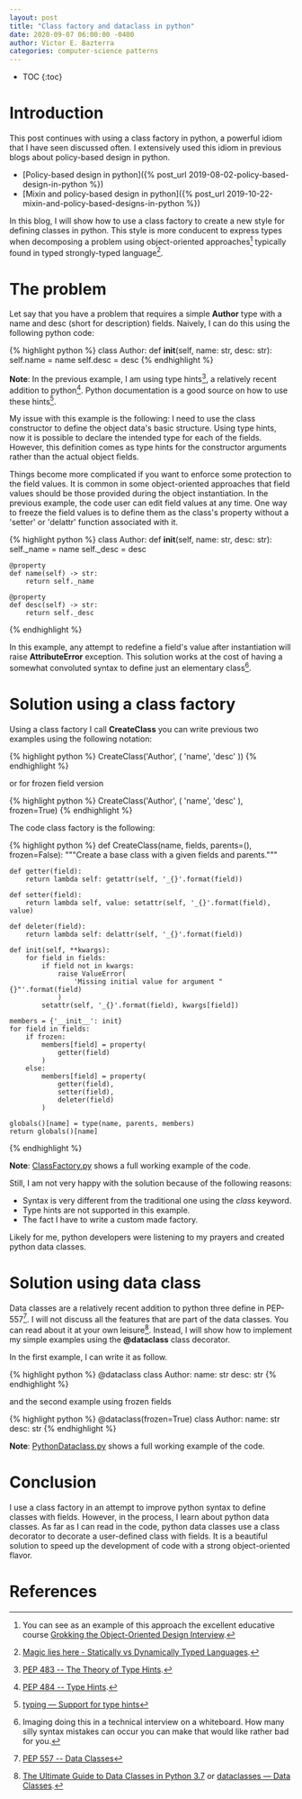 ```yaml
---
layout: post
title: "Class factory and dataclass in python"
date: 2020-09-07 06:00:00 -0400
author: Victor E. Bazterra
categories: computer-science patterns
---
```


* TOC
{:toc}

# Introduction

This post continues with using a class factory in python, a powerful idiom that I have seen discussed often. I extensively used this idiom in previous blogs about policy-based design in python.

* [Policy-based design in python]({% post_url 2019-08-02-policy-based-design-in-python %})
* [Mixin and policy-based design in python]({% post_url 2019-10-22-mixin-and-policy-based-designs-in-python %})

In this blog, I will show how to use a class factory to create a new style for defining classes in python. This style is more conducent to express types when decomposing a problem using object-oriented approaches[^1] typically found in typed strongly-typed language[^2].

# The problem

Let say that you have a problem that requires a simple **Author** type with a name and desc (short for description) fields. Naively, I can do this using the following python code:

{% highlight python %}
class Author:
    def __init__(self, name: str, desc: str):
        self.name = name
        self.desc = desc
{% endhighlight %}

**Note**: In the previous example, I am using type hints[^3], a relatively recent addition to python[^4]. Python documentation is a good source on how to use these hints[^5].

My issue with this example is the following: I need to use the class constructor to define the object data's basic structure. Using type hints, now it is possible to declare the intended type for each of the fields. However, this definition comes as type hints for the constructor arguments rather than the actual object fields.

Things become more complicated if you want to enforce some protection to the field values. It is common in some object-oriented approaches that field values should be those provided during the object instantiation. In the previous example, the code user can edit field values at any time. One way to freeze the field values is to define them as the class's property without a 'setter' or 'delattr' function associated with it.

{% highlight python %}
class Author:
    def __init__(self, name: str, desc: str):
        self._name = name
        self._desc = desc

    @property
    def name(self) -> str:
        return self._name

    @property
    def desc(self) -> str:
        return self._desc
{% endhighlight %}

In this example, any attempt to redefine a field's value after instantiation will raise **AttributeError** exception. This solution works at the cost of having a somewhat convoluted syntax to define just an elementary class[^6].

# Solution using a class factory

Using a class factory I call **CreateClass** you can write previous two examples using the following notation:

{% highlight python %}
CreateClass('Author', (
    'name',
    'desc'
))
{% endhighlight %}

or for frozen field version

{% highlight python %}
CreateClass('Author', (
    'name',
    'desc'
), frozen=True)
{% endhighlight %}

The code class factory is the following:

{% highlight python %}
def CreateClass(name, fields, parents=(), frozen=False):
    """Create a base class with a given fields and parents."""

    def getter(field):
        return lambda self: getattr(self, '_{}'.format(field))

    def setter(field):
        return lambda self, value: setattr(self, '_{}'.format(field), value)

    def deleter(field):
        return lambda self: delattr(self, '_{}'.format(field))

    def init(self, **kwargs):
        for field in fields:
            if field not in kwargs:
                raise ValueError(
                    'Missing initial value for argument "{}"'.format(field)
                )
            setattr(self, '_{}'.format(field), kwargs[field])

    members = {'__init__': init}
    for field in fields:
        if frozen:
            members[field] = property(
                getter(field)
            )
        else:
            members[field] = property(
                getter(field),
                setter(field),
                deleter(field)
            )

    globals()[name] = type(name, parents, members)
    return globals()[name]
{% endhighlight %}

**Note**: [ClassFactory.py](https://github.com/baites/examples/blob/master/idioms/python/ClassFactory.py) shows a full working example of the code.

Still, I am not very happy with the solution because of the following reasons:

* Syntax is very different from the traditional one using the *class* keyword.
* Type hints are not supported in this example.
* The fact I have to write a custom made factory.

Likely for me, python developers were listening to my prayers and created python data classes.

# Solution using data class

Data classes are a relatively recent addition to python three define in PEP-557[^7]. I will not discuss all the features that are part of the data classes. You can read about it at your own leisure[^8]. Instead, I will show how to implement my simple examples using the **@dataclass** class decorator.

In the first example, I can write it as follow.

{% highlight python %}
@dataclass
class Author:
    name: str
    desc: str
{% endhighlight %}

and the second example using frozen fields

{% highlight python %}
@dataclass(frozen=True)
class Author:
    name: str
    desc: str
{% endhighlight %}

**Note**: [PythonDataclass.py](https://github.com/baites/examples/blob/master/idioms/python/PythonDataclass.py) shows a full working example of the code.

# Conclusion

I use a class factory in an attempt to improve python syntax to define classes with fields. However, in the process, I learn about python data classes. As far as I can read in the code, python data classes use a class decorator to decorate a user-defined class with fields. It is a beautiful solution to speed up the development of code with a strong object-oriented flavor.

# References

[^1]: You can see as an example of this approach the excellent educative course [Grokking the Object-Oriented Design Interview](https://www.educative.io/courses/grokking-the-object-oriented-design-interview).

[^2]: [Magic lies here - Statically vs Dynamically Typed Languages](https://android.jlelse.eu/magic-lies-here-statically-typed-vs-dynamically-typed-languages-d151c7f95e2b).

[^3]: [PEP 483 -- The Theory of Type Hints](https://www.python.org/dev/peps/pep-0483/).

[^4]: [PEP 484 -- Type Hints](https://www.python.org/dev/peps/pep-0484/).

[^5]: [typing — Support for type hints](https://docs.python.org/3/library/typing.html)

[^6]: Imaging doing this in a technical interview on a whiteboard. How many silly syntax mistakes can occur you can make that would like rather bad for you.

[^7]: [PEP 557 -- Data Classes](https://www.python.org/dev/peps/pep-0557/)

[^8]: [The Ultimate Guide to Data Classes in Python 3.7](https://realpython.com/python-data-classes/) or [dataclasses — Data Classes](https://docs.python.org/3/library/dataclasses.html).